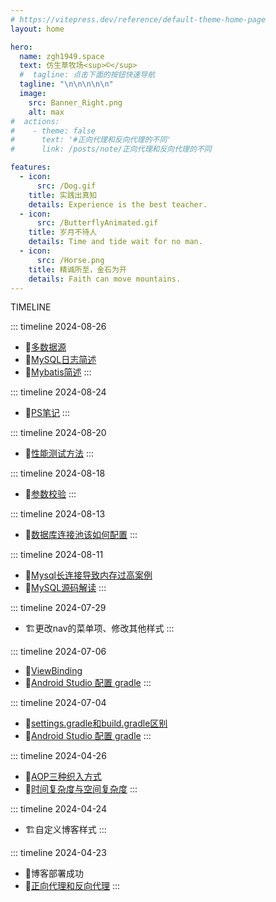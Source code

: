 ```yaml
---
# https://vitepress.dev/reference/default-theme-home-page
layout: home

hero:
  name: zgh1949.space
  text: 仿生草牧场<sup>©</sup>
  #  tagline: 点击下面的按钮快速导航
  tagline: "\n\n\n\n\n"
  image:
    src: Banner_Right.png
    alt: max
#  actions:
#    - theme: false
#      text: '#正向代理和反向代理的不同'
#      link: /posts/note/正向代理和反向代理的不同

features:
  - icon:
      src: /Dog.gif
    title: 实践出真知
    details: Experience is the best teacher.
  - icon:
      src: /ButterflyAnimated.gif
    title: 岁月不待人
    details: Time and tide wait for no man.
  - icon:
      src: /Horse.png
    title: 精诚所至，金石为开
    details: Faith can move mountains.
---
```

<span class="timeline-text">TIMELINE</span>

::: timeline 2024-08-26
- 📄[多数据源](/posts/database/多数据源.md)
- 📄[MySQL日志简述](/posts/database/MySQL日志简述.md)
- 📄[Mybatis简述](/posts/database/Mybatis简述.md)
:::

::: timeline 2024-08-24
- 📄[PS笔记](/posts/other/ps.md)
:::

::: timeline 2024-08-20
- 📄[性能测试方法](/posts/backend/性能测试方法.md)
:::

::: timeline 2024-08-18
- 📄[参数校验](/posts/backend/参数校验.md)
:::

::: timeline 2024-08-13
- 📄[数据库连接池该如何配置](/posts/database/数据库连接池该如何配置.md)
:::

::: timeline 2024-08-11
- 📄[Mysql长连接导致内存过高案例](/posts/database/Mysql长连接导致内存过高案例.md)
- 📄[MySQL源码解读](/posts/database/MySQL源码解读.md)
:::

::: timeline 2024-07-29
- 🏗️更改nav的菜单项、修改其他样式
:::

::: timeline 2024-07-06
- 📄[ViewBinding](posts/mobile/ViewBinding.md)
- 📄[Android Studio 配置 gradle](posts/mobile/AndroidStudio配置gradle.md)
:::

::: timeline 2024-07-04
- 📄[settings.gradle和build.gradle区别](posts/mobile/settings.gradle和build.gradle区别.md)
- 📄[Android Studio 配置 gradle](posts/mobile/AndroidStudio配置gradle.md)
:::

::: timeline 2024-04-26
- 📄[AOP三种织入方式](posts/backend/AOP三种织入方式.md)
- 📄[时间复杂度与空间复杂度](posts/base/时间复杂度与空间复杂度.md)
:::

::: timeline 2024-04-24
- 🏗️自定义博客样式
:::

::: timeline 2024-04-23
- 🚩博客部署成功
- 📄[正向代理和反向代理](posts/base/反向代理与正向代理.md)
:::